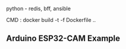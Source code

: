 python - redis, bff, ansible




CMD : docker build -t <your style name> -f Dockerfile ..

## Arduino ESP32-CAM Example

